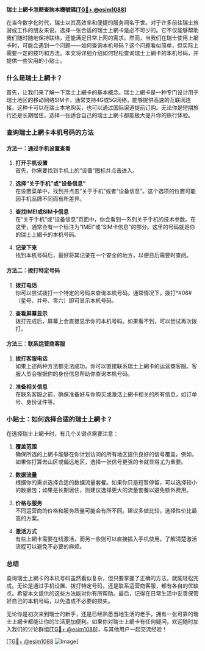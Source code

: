**瑞士上網卡怎麽查詢本機號碼[[TG💪+ @esim1088](https://t.me/s/esim1088)]**

在当今数字化时代，瑞士以其高效率和便捷的服务闻名于世。对于许多前往瑞士旅游或工作的朋友来说，选择一张合适的瑞士上網卡是必不可少的。它不仅能够帮助我们随时随地保持联络，还能满足日常上网的需求。然而，当我们在瑞士使用上網卡时，可能会遇到一个问题——如何查询本机号码？这个问题看似简单，但实际上需要一定的技巧和方法。本文将详细介绍如何轻松查询瑞士上網卡的本机号码，并提供一些实用的小贴士。

### 什么是瑞士上網卡？

首先，让我们来了解一下瑞士上網卡的基本概念。瑞士上網卡是一种专门设计用于瑞士地区的移动网络SIM卡，通常支持4G或5G网络，能够提供高速的互联网连接。这种卡可以在瑞士本地购买，也可以通过国际渠道提前订购。无论你是短期旅行还是长期居住，选择一张适合自己的瑞士上網卡都能极大提升你的旅行体验。

### 查询瑞士上網卡本机号码的方法

#### 方法一：通过手机设置查看

1. **打开手机设置**  
   首先，你需要找到手机上的“设置”图标并点击进入。

2. **选择“关于手机”或“设备信息”**  
   在设置菜单中，找到并点击“关于手机”或者“设备信息”。这个选项的位置可能因手机品牌不同而有所差异。

3. **查找IMEI或SIM卡信息**  
   在“关于手机”或“设备信息”页面中，你会看到一系列关于手机的技术参数。在这里，通常会有一个标注为“IMEI”或“SIM卡信息”的部分。这里的号码就是你的瑞士上網卡的本机号码。

4. **记录下来**  
   找到本机号码后，最好将其记录在一个安全的地方，以便日后需要时查阅。

#### 方法二：拨打特定号码

1. **拨打电话**  
   你可以尝试拨打一个特定的号码来查询本机号码。通常情况下，拨打*#06#（星号、井号、零六）即可显示本机号码。

2. **查看屏幕显示**  
   拨打完成后，屏幕上会直接显示你的本机号码。如果看不到，可以尝试再次拨打。

#### 方法三：联系运营商客服

1. **拨打客服电话**  
   如果上述两种方法都无法成功，你可以直接联系瑞士上網卡的运营商客服。客服人员会根据你的身份信息帮助你查询本机号码。

2. **准备相关信息**  
   在联系客服之前，确保准备好与你购买或激活上網卡相关的所有信息，如订单号、身份证件等。

### 小贴士：如何选择合适的瑞士上網卡？

在选择瑞士上網卡时，有几个关键点需要注意：

1. **覆盖范围**  
   确保所选的上網卡能够在你计划访问的所有地区提供良好的信号覆盖。例如，如果你打算去山区或偏远地区，选择一张信号更强的卡就显得尤为重要。

2. **数据流量**  
   根据你的需求选择合适的数据流量套餐。如果你只是短暂停留，可以选择较小的数据包；如果是长期居住，则建议选择更大的流量套餐以避免额外费用。

3. **价格与服务**  
   不同运营商的价格和服务质量可能会有所不同。建议多做比较，选择性价比最高的方案。

4. **激活方式**  
   有些上網卡需要在线激活，而另一些则可以直接插入手机使用。了解清楚激活流程可以避免不必要的麻烦。

### 总结

查询瑞士上網卡的本机号码虽然看似复杂，但只要掌握了正确的方法，就能轻松完成。无论是通过手机设置、拨打特定号码，还是联系运营商客服，都有各自的优缺点。希望本文提供的这些方法能对你有所帮助。最后，记得在日常生活中妥善保管好自己的本机号码，以免造成不必要的损失。

无论你是初次来到瑞士的新手，还是已经熟悉当地生活的老手，拥有一张可靠的瑞士上網卡都能让你的生活更加便利。如果你对瑞士上網卡有任何疑问，欢迎随时加入我们的讨论群组[[TG💪+ @esim1088](https://t.me/s/esim1088)]，与其他用户一起交流经验！

[[TG💪+ @esim1088](https://t.me/s/esim1088) ![Image](https://i.postimg.cc/4NQfJmqS/Snipaste-2025-05-13-00-14-12.png)]